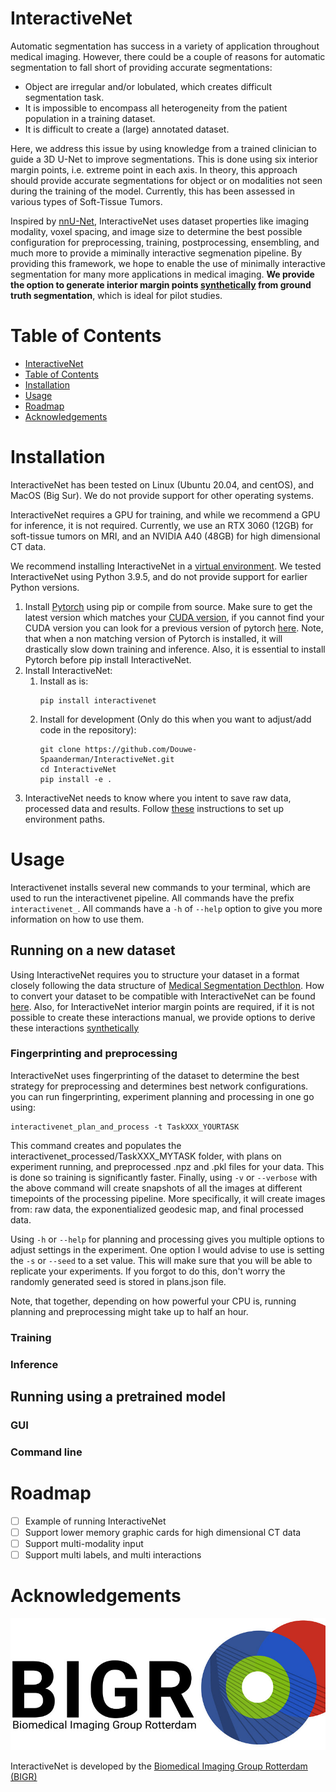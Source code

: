 # InteractiveNet

Automatic segmentation has success in a variety of application throughout medical imaging. However, there could be a couple of reasons for automatic segmentation to fall short of providing accurate segmentations:
- Object are irregular and/or lobulated, which creates difficult segmentation task.
- It is impossible to encompass all heterogeneity from the patient population in a training dataset.
- It is difficult to create a (large) annotated dataset.

Here, we address this issue by using knowledge from a trained clinician to guide a 3D U-Net to improve segmentations. This is done using six interior margin points, i.e. extreme point in each axis. In theory, this approach should provide accurate segmentations for object or on modalities not seen during the training of the model. Currently, this has been assessed in various types of Soft-Tissue Tumors.

Inspired by [nnU-Net](https://github.com/MIC-DKFZ/nnUNet), InteractiveNet uses dataset properties like imaging modality, voxel spacing, and image size to determine the best possible configuration for preprocessing, training, postprocessing, ensembling, and much more to provide a miminally interactive segmenation pipeline. By providing this framework, we hope to enable the use of minimally interactive segmentation for many more applications in medical imaging. **We provide the option to generate interior margin points [synthetically](documentation/synthetic_interactions.md) from ground truth segmentation**, which is ideal for pilot studies.

# Table of Contents
- [InteractiveNet](#interactivenet)
- [Table of Contents](#table-of-contents)
- [Installation](#installation)
- [Usage](#usage)
- [Roadmap](#roadmap)
- [Acknowledgements](#acknowledgements)

# Installation
InteractiveNet has been tested on Linux (Ubuntu 20.04, and centOS), and MacOS (Big Sur). We do not provide support for other operating systems.

InteractiveNet requires a GPU for training, and while we recommend a GPU for inference, it is not required. Currently, we use an RTX 3060 (12GB) for soft-tissue tumors on MRI, and an NVIDIA A40 (48GB) for high dimensional CT data.

We recommend installing InteractiveNet in a [virtual environment](https://docs.python.org/3/library/venv.html). We tested InteractiveNet using Python 3.9.5, and do not provide support for earlier Python versions.

1. Install [Pytorch](https://pytorch.org/get-started/locally/) using pip or compile from source. Make sure to get the latest version which matches your [CUDA version](https://stackoverflow.com/questions/9727688/how-to-get-the-cuda-version), if you cannot find your CUDA version you can look for a previous version of pytorch [here](https://pytorch.org/get-started/previous-versions/). Note, that when a non matching version of Pytorch is installed, it will drastically slow down training and inference. Also, it is essential to install Pytorch before pip install InteractiveNet.
2. Install InteractiveNet:
    1. Install as is:
       ```
       pip install interactivenet
       ```
    2. Install for development (Only do this when you want to adjust/add code in the repository):
        ```
        git clone https://github.com/Douwe-Spaanderman/InteractiveNet.git
        cd InteractiveNet
        pip install -e .
        ```
3. InteractiveNet needs to know where you intent to save raw data, processed data and results. Follow [these](documentation/env_variables.md) instructions to set up environment paths.

# Usage
Interactivenet installs several new commands to your terminal, which are used to run the interactivenet pipeline. All commands have the prefix ```interactivenet_```. All commands have a ```-h``` of ```--help``` option to give you more information on how to use them.

## Running on a new dataset
Using InteractiveNet requires you to structure your dataset in a format closely following the data structure of [Medical Segmentation Decthlon](http://medicaldecathlon.com/). How to convert your dataset to be compatible with InteractiveNet can be found [here](documentation/dataset_conversion.md). Also, for InteractiveNet interior margin points are required, if it is not possible to create these interactions manual, we provide options to derive these interactions
[synthetically](documentation/synthetic_interactions.md)

### Fingerprinting and preprocessing
InteractiveNet uses fingerprinting of the dataset to determine the best strategy for preprocessing and determines best network configurations. you can run fingerprinting, experiment planning and processing in one go using:

```
interactivenet_plan_and_process -t TaskXXX_YOURTASK
```

This command creates and populates the interactivenet_processed/TaskXXX_MYTASK folder, with plans on experiment running, and preprocessed .npz and .pkl files for your data. This is done so training is significantly faster. Finally, using ```-v``` or ```--verbose``` with the above command will create snapshots of all the images at different timepoints of the processing pipeline. More specifically, it will create images from: raw data, the exponentialized geodesic map, and final processed data.

Using ```-h``` or ```--help``` for planning and processing gives you multiple options to adjust settings in the experiment. One option I would advise to use is setting the ```-s``` or ```--seed``` to a set value. This will make sure that you will be able to replicate your experiments. If you forgot to do this, don't worry the randomly generated seed is stored in plans.json file.

Note, that together, depending on how powerful your CPU is, running planning and preprocessing might take up to half an hour.

### Training

### Inference

## Running using a pretrained model

### GUI

### Command line

# Roadmap 
- [ ] Example of running InteractiveNet
- [ ] Support lower memory graphic cards for high dimensional CT data
- [ ] Support multi-modality input
- [ ] Support multi labels, and multi interactions

# Acknowledgements

<img src="BIGR_logo.jpg" width="512px" />

InteractiveNet is developed by the [Biomedical Imaging Group Rotterdam (BIGR)](https://bigr.nl/)
